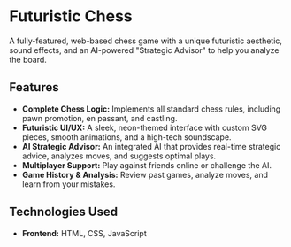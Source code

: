# Futuristic Chess

A fully-featured, web-based chess game with a unique futuristic aesthetic, sound effects, and an AI-powered "Strategic Advisor" to help you analyze the board.

<!-- Placeholder for a screenshot -->

## Features

- **Complete Chess Logic:** Implements all standard chess rules, including pawn promotion, en passant, and castling.
- **Futuristic UI/UX:** A sleek, neon-themed interface with custom SVG pieces, smooth animations, and a high-tech
  soundscape.
- **AI Strategic Advisor:** An integrated AI that provides real-time strategic advice, analyzes moves, and suggests optimal plays.
- **Multiplayer Support:** Play against friends online or challenge the AI.
- **Game History & Analysis:** Review past games, analyze moves, and learn from your mistakes.

## Technologies Used

- **Frontend:** HTML, CSS, JavaScript 
